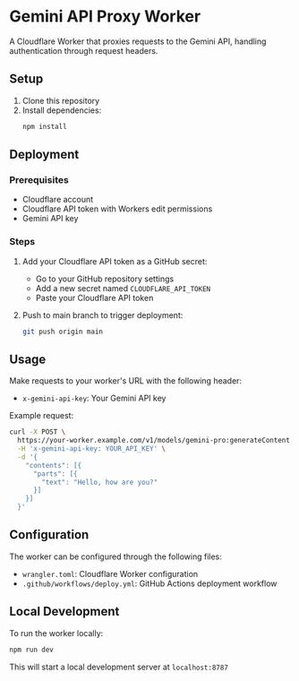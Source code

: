 # Gemini API Proxy Worker

A Cloudflare Worker that proxies requests to the Gemini API, handling authentication through request headers.

## Setup

1. Clone this repository
2. Install dependencies:
   ```bash
   npm install
   ```

## Deployment

### Prerequisites
- Cloudflare account
- Cloudflare API token with Workers edit permissions
- Gemini API key

### Steps

1. Add your Cloudflare API token as a GitHub secret:
   - Go to your GitHub repository settings
   - Add a new secret named `CLOUDFLARE_API_TOKEN`
   - Paste your Cloudflare API token

2. Push to main branch to trigger deployment:
   ```bash
   git push origin main
   ```

## Usage

Make requests to your worker's URL with the following header:
- `x-gemini-api-key`: Your Gemini API key

Example request:
```bash
curl -X POST \
  https://your-worker.example.com/v1/models/gemini-pro:generateContent \
  -H 'x-gemini-api-key: YOUR_API_KEY' \
  -d '{
    "contents": [{
      "parts": [{
        "text": "Hello, how are you?"
      }]
    }]
  }'
```

## Configuration

The worker can be configured through the following files:
- `wrangler.toml`: Cloudflare Worker configuration
- `.github/workflows/deploy.yml`: GitHub Actions deployment workflow

## Local Development

To run the worker locally:
```bash
npm run dev
```

This will start a local development server at `localhost:8787`
